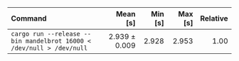 | Command | Mean [s] | Min [s] | Max [s] | Relative |
|:---|---:|---:|---:|---:|
| `cargo run --release --bin mandelbrot 16000 < /dev/null > /dev/null` | 2.939 ± 0.009 | 2.928 | 2.953 | 1.00 |
